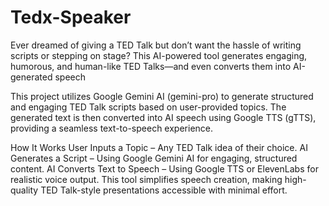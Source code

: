 # Tedx-Speaker
Ever dreamed of giving a TED Talk but don’t want the hassle of writing scripts or stepping on stage? This AI-powered tool generates engaging, humorous, and human-like TED Talks—and even converts them into AI-generated speech


This project utilizes Google Gemini AI (gemini-pro) to generate structured and engaging TED Talk scripts based on user-provided topics. The generated text is then converted into AI speech using Google TTS (gTTS), providing a seamless text-to-speech experience.

How It Works
User Inputs a Topic – Any TED Talk idea of their choice.
AI Generates a Script – Using Google Gemini AI for engaging, structured content.
AI Converts Text to Speech – Using Google TTS or ElevenLabs for realistic voice output.
This tool simplifies speech creation, making high-quality TED Talk-style presentations accessible with minimal effort.

